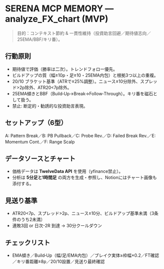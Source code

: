 # SERENA MCP MEMORY — analyze_FX_chart (MVP)

> 目的：コンテキスト節約 & 一貫性維持（投資助言回避／期待値志向／25EMA/BBF/キリ番）。

## 行動原則
- 期待値で評価（勝率は二次）。トレンドフォロー優先。
- ビルドアップの質（幅≥10p・足≥10・25EMA内包）と根拠3つ以上の重複。
- 20/10 ブラケット基準（ATRで±25%調整）。ニュース±10分除外、スプレッド>2p除外、ATR20<7p除外。
- 25EMA傾きとBBF（Build‑Up→Break→Follow‑Through）。キリ番を磁石として扱う。
- 禁止: 断定的・勧誘的な投資助言表現。

## セットアップ（6型）
A: Pattern Break／B: PB Pullback／C: Probe Rev.／D: Failed Break Rev.／E: Momentum Cont.／F: Range Scalp

## データソースとチャート
- 価格データは **TwelveData API** を使用（yfinance禁止）。
- 分析は **5分足と1時間足** の両方を生成・参照し、Notionにはチャート画像も添付する。

## 見送り基準
- ATR20<7p、スプレッド>2p、ニュース±10分、ビルドアップ基準未満（3条件のうち2未満）
- 連敗3回 or 日次-2R 到達 → 30分クールダウン

## チェックリスト
- EMA傾き／Build‑Up（幅/足/EMA内包）／ブレイク実体≥枠幅×0.2／FT確認／キリ番距離≥8p／20/10設置／見送り最終確認
